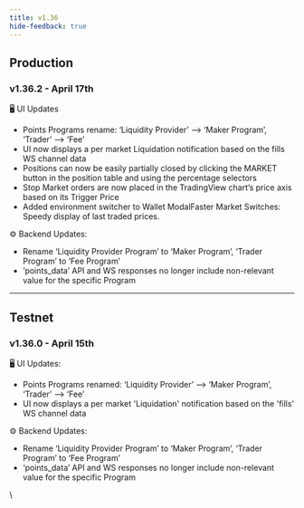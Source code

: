 ```yaml
---
title: v1.36
hide-feedback: true
---
```


## Production

### v1.36.2 - April 17th

🖥️  UI Updates

* Points Programs rename: ‘Liquidity Provider’ –> ‘Maker Program’, ‘Trader’ –> ‘Fee’
* UI now displays a per market Liquidation notification based on the fills WS channel data
* Positions can now be easily partially closed by clicking the MARKET button in the position table and using the percentage selectors
* Stop Market orders are now placed in the TradingView chart’s price axis based on its Trigger Price
* Added environment switcher to Wallet ModalFaster Market Switches: Speedy display of last traded prices.

⚙️ Backend Updates:

* Rename ‘Liquidity Provider Program’ to ‘Maker Program’, ‘Trader Program’ to ‘Fee Program’
* ’points\_data’ API and WS responses no longer include non-relevant value for the specific Program

***

## Testnet

### v1.36.0 - April 15th

🖥️ UI Updates:

* Points Programs renamed: ‘Liquidity Provider’ –> ‘Maker Program’, ‘Trader’ –> ‘Fee’
* UI now displays a per market 'Liquidation' notification based on the 'fills' WS channel data

⚙️ Backend Updates:

* Rename ‘Liquidity Provider Program’ to ‘Maker Program’, ‘Trader Program’ to ‘Fee Program’
* ‘points\_data’ API and WS responses no longer include non-relevant value for the specific Program



\
